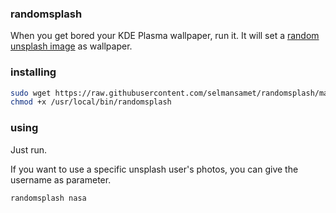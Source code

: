### randomsplash

When you get bored your KDE Plasma wallpaper, run it. It will set a [random unsplash image](https://source.unsplash.com/) as wallpaper.

### installing

```bash
sudo wget https://raw.githubusercontent.com/selmansamet/randomsplash/master/unsplash -O /usr/local/bin/randomsplash
chmod +x /usr/local/bin/randomsplash
```

### using

Just run.

If you want to use a specific unsplash user's photos, you can give the username as parameter.
```bash
randomsplash nasa
```
